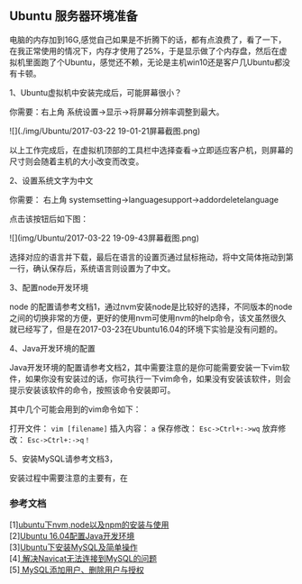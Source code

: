 ## Ubuntu 服务器环境准备

电脑的内存加到16G,感觉自己如果是不折腾下的话，都有点浪费了，看了一下，在我正常使用的情况下，内存才使用了25%，于是显示做了个内存盘，然后在虚拟机里面跑了个Ubuntu，感觉还不赖，无论是主机win10还是客户几Ubuntu都没有卡顿。

1、Ubuntu虚拟机中安装完成后，可能屏幕很小？

你需要：右上角 系统设置->显示->将屏幕分辨率调整到最大。

![](./img/Ubuntu/2017-03-22 19-01-21屏幕截图.png)

以上工作完成后，在虚拟机顶部的工具栏中选择查看->立即适应客户机，则屏幕的尺寸则会随着主机的大小改变而改变。

2、设置系统文字为中文

你需要： 右上角 systemsetting->languagesupport->addordeletelanguage

点击该按钮后如下图：

![](img/Ubuntu/2017-03-22 19-09-43屏幕截图.png)

选择对应的语言并下载，最后在语言的设置页通过鼠标拖动，将中文简体拖动到第一行，确认保存后，系统语言则设置为了中文。

3、配置node开发环境

node 的配置请参考文档1，通过nvm安装node是比较好的选择，不同版本的node之间的切换非常的方便，更好的使用nvm可使用nvm的help命令，该文虽然很久就已经写了，但是在2017-03-23在Ubuntu16.04的环境下实验是没有问题的。

4、Java开发环境的配置

Java开发环境的配置请参考文档2，其中需要注意的是你可能需要安装一下vim软件，如果你没有安装过的话，你可执行一下vim命令，如果没有安装该软件，则会提示安装该软件的命令，按照该命令安装即可。

其中几个可能会用到的vim命令如下：

打开文件： ````vim [filename]````
插入内容： ````a````
保存修改： ````Esc->Ctrl+:->wq````
放弃修改： ````Esc->Ctrl+:->q！````

5、安装MySQL请参考文档3，

安装过程中需要注意的主要有，在







### 参考文档

[1][ubuntu下nvm,node以及npm的安装与使用](http://blog.csdn.net/minchina91/article/details/40260263)</br>
[2][Ubuntu 16.04配置Java开发环境](http://www.cnblogs.com/deitymon/p/5926619.html)</br>
[3][Ubuntu下安装MySQL及简单操作](http://www.linuxidc.com/Linux/2016-07/133128.htm)</br>
[4][ 解决Navicat无法连接到MySQL的问题](http://blog.csdn.net/mtbaby/article/details/56836986)</br>
[5][ MySQL添加用户、删除用户与授权](http://www.cnblogs.com/wanghetao/p/3806888.html)
